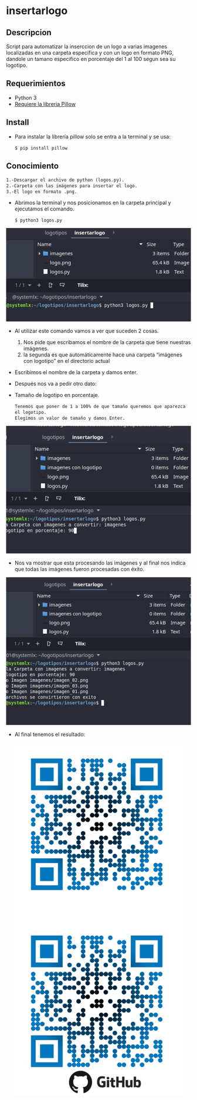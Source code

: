 # insertarlogo

## Descripcion

Script para automatizar la inserccion de un logo a varias imagenes localizadas en una carpeta especifica y con un logo en formato PNG, dandole un tamano especifico en porcentaje del 1 al 100 segun sea su logotipo.

## Requerimientos 

- Python 3
- [Requiere la libreria Pillow](https://pypi.org/project/Pillow/)


## Install

- Para instalar la librería pillow solo se entra a la terminal y se usa:
    ~~~
    ​$ pip install pillow
    ~~~

## Conocimiento

    1.-Descargar el archivo de python (logos.py).
    2.-Carpeta con las imágenes para insertar el logo.
    3.-El logo en formato .png.


- Abrimos la terminal y nos posicionamos en la carpeta principal y ejecutamos el comando.
    ~~~
    ​$ python3 logos.py
    ~~~

![This is a alt text.](/tuto/step01.png "imagen de ejemplo.")

- Al utilizar este comando vamos a ver que suceden 2 cosas.

    1. Nos pide que escribamos el nombre de la carpeta que tiene nuestras imágenes.
    2. la segunda es que automáticamente hace una carpeta “imágenes con logotipo” en el directorio actual

- Escribimos el nombre de la carpeta y damos enter.
- Después nos va a pedir otro dato:
- Tamaño de logotipo en porcentaje.
	~~~
	Tenemos que poner de 1 a 100% de que tamaño queremos que aparezca el logotipo.
	Elegimos un valor de tamaño y damos Enter.
	~~~

![This is a alt text.](/tuto/step02.png "imagen de ejemplo.")

- Nos va mostrar que esta procesando las imágenes y al final nos indica que todas las imágenes fueron procesadas con éxito.

![This is a alt text.](/tuto/step03.png "imagen de ejemplo.")


- Al final tenemos el resultado:

<p align="center"><img src="/imagenes/imagen_01.png" width="480"><img src="/tuto/demo.png" width="480"></p>

